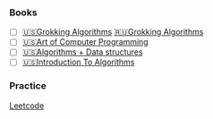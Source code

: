 ### Books
- [ ] [🇺🇸Grokking Algorithms](https://www.oreilly.com/library/view/grokking-artificial-intelligence/9781617296185/) [🇷🇺Grokking Algorithms](https://www.litres.ru/aditya-bhargava/grokaem-algoritmy-illustrirovannoe-posobie-dlya-p-39158380/)
- [ ] [🇺🇸Art of Computer Programming](https://www.oreilly.com/library/view/art-of-computer/9780321635754/)
- [ ] [🇺🇸Algorithms + Data structures](https://www.goodreads.com/book/show/300093.Algorithms_Plus_Data_Structures_Equals_Programs)
- [ ] [🇺🇸Introduction To Algorithms](https://books.google.kg/books/about/Introduction_To_Algorithms.html?id=NLngYyWFl_YC&redir_esc=y)

### Practice
[Leetcode](https://leetcode.com)
